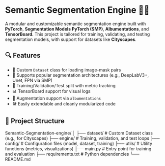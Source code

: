 # Semantic Segmentation Engine 🚗🌆

A modular and customizable semantic segmentation engine built with **PyTorch**, **Segmentation Models PyTorch (SMP)**, **Albumentations**, and **TensorBoard**. This project is tailored for training, validating, and testing segmentation models, with support for datasets like **Cityscapes**.

## 🔍 Features

- 📂 Custom `Dataset` class for loading image-mask pairs
- 🧠 Supports popular segmentation architectures (e.g., DeepLabV3+, Unet, FPN via SMP)
- 🔁 Training/Validation/Test split with metric tracking
- 📊 TensorBoard support for visual logs
- 🔄 Augmentation support via `albumentations`
- 🛠️ Easily extendable and cleanly modularized code

## 📁 Project Structure

Semantic-Segmentation-engine/ │ ├── dataset/ # Custom Dataset class (e.g., for Cityscapes) ├── engine/ # Training, validation, and test loops ├── config/ # Configuration files (model, dataset, training) ├── utils/ # Utility functions (metrics, visualizations) ├── main.py # Entry point for training and evaluation ├── requirements.txt # Python dependencies └── README.md 

